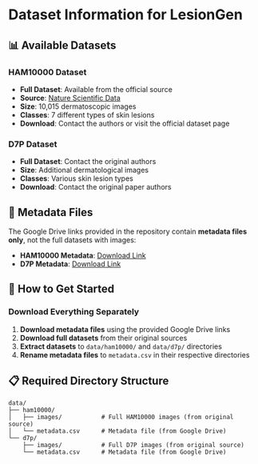 # Dataset Information for LesionGen

## 📊 Available Datasets

### HAM10000 Dataset
- **Full Dataset**: Available from the official source
- **Source**: [Nature Scientific Data](https://www.nature.com/articles/sdata2018161)
- **Size**: 10,015 dermatoscopic images
- **Classes**: 7 different types of skin lesions
- **Download**: Contact the authors or visit the official dataset page

### D7P Dataset
- **Full Dataset**: Contact the original authors
- **Size**: Additional dermatological images
- **Classes**: Various skin lesion types
- **Download**: Contact the original paper authors

## 📁 Metadata Files

The Google Drive links provided in the repository contain **metadata files only**, not the full datasets with images:

- **HAM10000 Metadata**: [Download Link](https://drive.google.com/file/d/1K5oGP55B5d9lhhFjzGTJ4kgtIdbnSCmg/view?usp=sharing)
- **D7P Metadata**: [Download Link](https://drive.google.com/file/d/1_56PsBov6rI6_F9JfBf_2GKd8hQolA3Y/view?usp=sharing)

## 🚀 How to Get Started

### Download Everything Separately
1. **Download metadata files** using the provided Google Drive links
2. **Download full datasets** from their original sources
3. **Extract datasets** to `data/ham10000/` and `data/d7p/` directories
4. **Rename metadata files** to `metadata.csv` in their respective directories


## 📋 Required Directory Structure

```
data/
├── ham10000/
│   ├── images/           # Full HAM10000 images (from original source)
│   └── metadata.csv      # Metadata file (from Google Drive)
└── d7p/
    ├── images/           # Full D7P images (from original source)
    └── metadata.csv      # Metadata file (from Google Drive)
```
